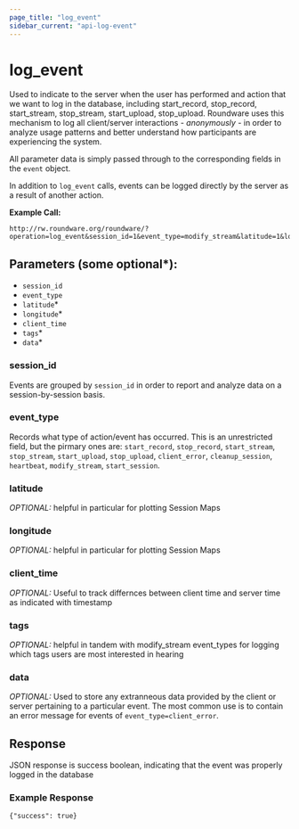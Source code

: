 ```yaml
---
page_title: "log_event"
sidebar_current: "api-log-event"
---
```


# log_event

Used to indicate to the server when the user has performed and action that we want to log in the database, including start_record, stop_record, start_stream, stop_stream, start_upload, stop_upload.  Roundware uses this mechanism to log all client/server interactions - *anonymously* - in order to analyze usage patterns and better understand how participants are experiencing the system.

All parameter data is simply passed through to the corresponding fields in the `event` object.

In addition to `log_event` calls, events can be logged directly by the server as a result of another action.

**Example Call:**

```
http://rw.roundware.org/roundware/?operation=log_event&session_id=1&event_type=modify_stream&latitude=1&longitude=1&tags=1,2,3
```

## Parameters (some optional*):

* `session_id`
* `event_type`
* `latitude`*
* `longitude`*
* `client_time`
* `tags`*
* `data`*

### session_id

Events are grouped by `session_id` in order to report and analyze data on a session-by-session basis.

### event_type

Records what type of action/event has occurred. This is an unrestricted field, but the pirmary ones are:
`start_record`, `stop_record`, `start_stream`, `stop_stream`, `start_upload`, `stop_upload`, `client_error`,
`cleanup_session`, `heartbeat`, `modify_stream`, `start_session`.

### latitude

*OPTIONAL:* helpful in particular for plotting Session Maps

### longitude

*OPTIONAL:* helpful in particular for plotting Session Maps

### client_time

*OPTIONAL:* Useful to track differnces between client time and server time as indicated with timestamp

### tags

*OPTIONAL:* helpful in tandem with modify_stream event_types for logging which tags users are most interested in hearing

### data

*OPTIONAL:* Used to store any extranneous data provided by the client or server pertaining to a particular
event.  The most common use is to contain an error message for events of `event_type=client_error`.

## Response

JSON response is success boolean, indicating that the event was properly logged in the database

### Example Response

```
{"success": true}
```
